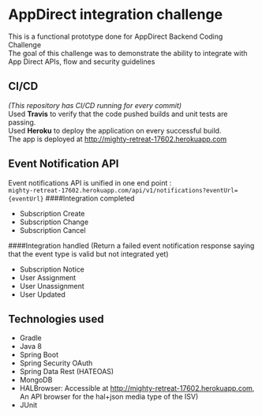 # AppDirect  integration challenge
This is a functional prototype done for AppDirect Backend Coding Challenge  
The goal of this challenge was to demonstrate the ability to integrate with App Direct APIs, flow and security guidelines  

## CI/CD
*(This repository has CI/CD running for every commit)*  
Used **Travis** to verify that the code pushed builds and unit tests are passing.  
Used **Heroku** to deploy the application on every successful build.  
The app is deployed at http://mighty-retreat-17602.herokuapp.com
## Event Notification API
Event notifications API is unified in one end point :  
`mighty-retreat-17602.herokuapp.com/api/v1/notifications?eventUrl={eventUrl}`
####Integration completed
- Subscription Create
- Subscription Change
- Subscription Cancel  

####Integration handled
(Return a failed event notification response saying that the event type is valid but not integrated yet)  
- Subscription Notice
- User Assignment
- User Unassignment
- User Updated  

## Technologies used
- Gradle
- Java 8
- Spring Boot
- Spring Security OAuth
- Spring Data Rest (HATEOAS)
- MongoDB
- HALBrowser: Accessible at http://mighty-retreat-17602.herokuapp.com, An API browser for the hal+json media type of the ISV)
- JUnit

